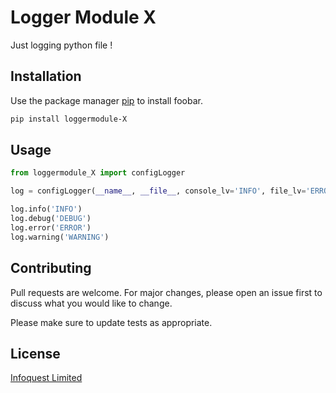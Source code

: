 # Logger Module X

Just logging python file !

## Installation

Use the package manager [pip](https://pip.pypa.io/en/stable/) to install foobar.

```bash
pip install loggermodule-X
```

## Usage

```python
from loggermodule_X import configLogger

log = configLogger(__name__, __file__, console_lv='INFO', file_lv='ERROR')

log.info('INFO')
log.debug('DEBUG')
log.error('ERROR')
log.warning('WARNING')

```

## Contributing
Pull requests are welcome. For major changes, please open an issue first to discuss what you would like to change.

Please make sure to update tests as appropriate.

## License
[Infoquest Limited](https://www.infoquest.co.th/)